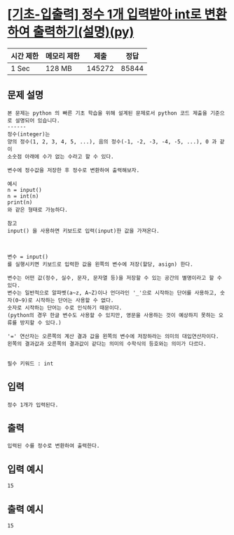 # [[기초-입출력] 정수 1개 입력받아 int로 변환하여 출력하기(설명)(py)](https://codeup.kr/problem.php?id=6010)

| 시간 제한 | 메모리 제한 | 제출 | 정답 |
| --- | --- | --- | --- |
| 1 Sec | 128 MB | 145272 | 85844 |

## **문제 설명**

```
본 문제는 python 의 빠른 기초 학습을 위해 설계된 문제로서 python 코드 제출을 기준으로 설명되어 있습니다. 
------
정수(integer)는
양의 정수(1, 2, 3, 4, 5, ...), 음의 정수(-1, -2, -3, -4, -5, ...), 0 과 같이
소숫점 아래에 수가 없는 수라고 할 수 있다.

변수에 정수값을 저장한 후 정수로 변환하여 출력해보자.

예시
n = input()
n = int(n)
print(n)
와 같은 형태로 가능하다.

참고
input() 을 사용하면 키보드로 입력(input)한 값을 가져온다.

 

변수 = input()
를 실행시키면 키보드로 입력한 값을 왼쪽의 변수에 저장(할당, asign) 한다.

변수는 어떤 값(정수, 실수, 문자, 문자열 등)을 저장할 수 있는 공간의 별명이라고 할 수 있다.
변수는 일반적으로 알파벳(a~z, A~Z)이나 언더라인 '_'으로 시작하는 단어를 사용하고, 숫자(0~9)로 시작하는 단어는 사용할 수 없다.
숫자로 시작하는 단어는 수로 인식하기 때문이다.
(python의 경우 한글 변수도 사용할 수 있지만, 영문을 사용하는 것이 예상하지 못하는 오류를 방지할 수 있다.)

'=' 연산자는 오른쪽의 계산 결과 값을 왼쪽의 변수에 저장하라는 의미의 대입연산자이다.
왼쪽의 결과값과 오른쪽의 결과값이 같다는 의미의 수학식의 등호와는 의미가 다르다. 
 

필수 키워드 : int
```

## 입력

```
정수 1개가 입력된다.
```

## 출력

```
입력된 수를 정수로 변환하여 출력한다.
```

## 입력 예시

```
15
```

## 출력 예시

```
15
```
